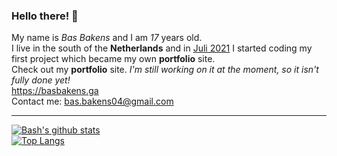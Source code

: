 ### Hello there! 👋
My name is *Bas Bakens* and I am *17* years old. 
<br>
I live in the south of the **Netherlands** and in <ins>Juli 2021</ins> I started coding my first project which became my own **portfolio** site.
<br>
Check out my **portfolio** site. *I'm still working on it at the moment, so it isn't fully done yet!*
<br>
https://basbakens.ga
<br>
Contact me: bas.bakens04@gmail.com

<hr>

[![Bash's github stats](https://github-readme-stats.vercel.app/api?username=Bash-04&show_icons=true&theme=highcontrast&title_color=2aa889&text_color=99d1ce)](https://github.com/Bash-04)
<br>
[![Top Langs](https://github-readme-stats.vercel.app/api/top-langs/?username=Bash-04&theme=gotham&layout=compact)](https://github.com/Bash-04)
